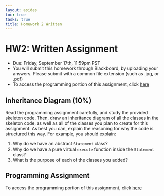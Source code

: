 ```yaml
---
layout: asides
toc: true
tasks: true
title: Homework 2 Written
---
```


# HW2: Written Assignment

+ Due: Friday, September 17th, 11:59pm PST
+ You will submit this homework through Blackboard, by uploading your answers.  Please submit with a common file extension (such as .jpg, or .pdf)
+ To access the programming portion of this assignment, click [here](./programming/)

## Inheritance Diagram (10%)

Read the programming assignment carefully, and study the provided skeleton code.  Then, draw an inheritance diagram of all the classes in the skeleton code, as well as all of the classes you plan to create for this assignment.  As best you can, explain the reasoning for why the code is structured this way.  For example, you should explain:

1. Why do we have an abstract `Statement` class?
2. Why do we have a pure virtual `execute` function inside the `Statement` class?
3. What is the purpose of each of the classes you added?

## Programming Assignment

To access the programming portion of this assignment, click [here](./programming/)